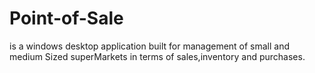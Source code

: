 # Point-of-Sale
is a windows desktop application built for management of small and medium Sized superMarkets
in terms of sales,inventory and purchases.
